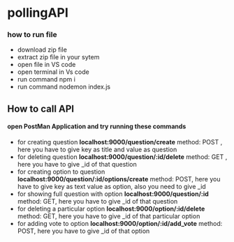 # pollingAPI

### how to run file

* download zip file
* extract zip file in your sytem
* open file in VS code
* open terminal in Vs code
* run command npm i
* run command nodemon index.js


## How to call API

#### open PostMan Application and try running these commands

* for creating question  __localhost:9000/question/create__  method: POST , here you have to give key as title and value as question
* for deleting question  __localhost:9000/question/:id/delete__ method: GET , here you have to give _id of that question
* for creating option to question __localhost:9000/question/:id/options/create__ method: POST, here you have to give key as text value as option, also you need to give _id
* for showing full question with option __localhost:9000/question/:id__ method: GET, here you have to give _id of that question
* for deleting a particular option __localhost:9000/option/:id/delete__ method: GET, here you have to give _id of that particular option
* for adding vote to option __localhost:9000/option/:id/add_vote__ method: POST, here you have to give _id of that option 



